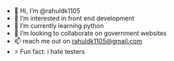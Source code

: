- 👋 Hi, I’m @rahuldk1105
- 👀 I’m interested in front end development
- 🌱 I’m currently learning python
- 💞️ I’m looking to collaborate on government websites
- 📫 reach me out on rahuldk1105@gmail.com
- ⚡ Fun fact: i hate testers

